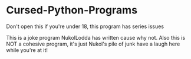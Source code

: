 # Cursed-Python-Programs
Don't open this if you're under 18, this program has series issues

This is a joke program NukolLodda has written cause why not.
Also this is NOT a cohesive program, it's just Nukol's pile of junk
have a laugh here while you're at it!
